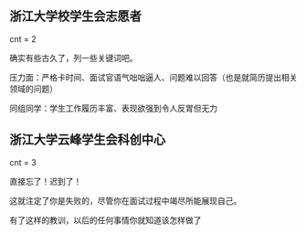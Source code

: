 ## 浙江大学校学生会志愿者
cnt = 2

确实有些古久了，列一些关键词吧。

压力面：严格卡时间、面试官语气咄咄逼人、问题难以回答（也是就简历提出相关领域的问题）

同组同学：学生工作履历丰富、表现欲强到令人反胃但无力

## 浙江大学云峰学生会科创中心
cnt = 3

直接忘了！迟到了！

这就注定了你是失败的，尽管你在面试过程中竭尽所能展现自己。

有了这样的教训，以后的任何事情你就知道该怎样做了
